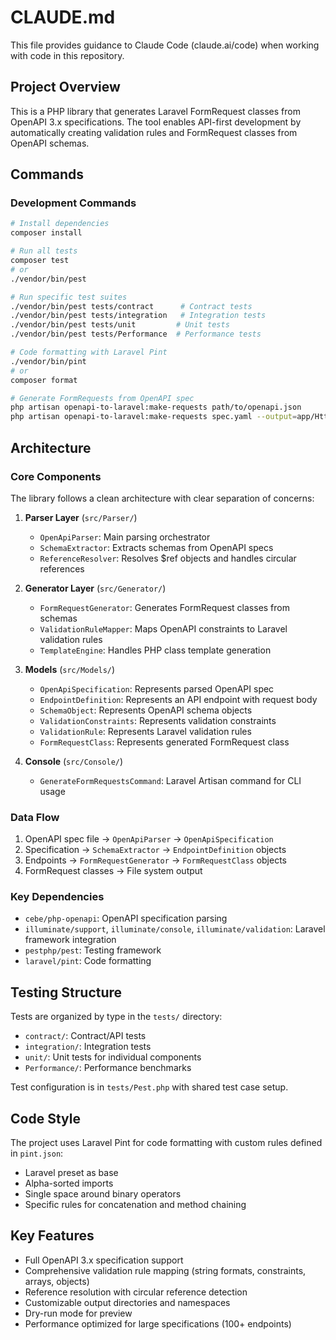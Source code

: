 # CLAUDE.md

This file provides guidance to Claude Code (claude.ai/code) when working with code in this repository.

## Project Overview

This is a PHP library that generates Laravel FormRequest classes from OpenAPI 3.x specifications. The tool enables API-first development by automatically creating validation rules and FormRequest classes from OpenAPI schemas.

## Commands

### Development Commands
```bash
# Install dependencies
composer install

# Run all tests
composer test
# or
./vendor/bin/pest

# Run specific test suites
./vendor/bin/pest tests/contract      # Contract tests
./vendor/bin/pest tests/integration   # Integration tests
./vendor/bin/pest tests/unit         # Unit tests
./vendor/bin/pest tests/Performance  # Performance tests

# Code formatting with Laravel Pint
./vendor/bin/pint
# or
composer format

# Generate FormRequests from OpenAPI spec
php artisan openapi-to-laravel:make-requests path/to/openapi.json
php artisan openapi-to-laravel:make-requests spec.yaml --output=app/Http/Requests/Api --namespace="App\\Http\\Requests\\Api" --force --verbose
```

## Architecture

### Core Components

The library follows a clean architecture with clear separation of concerns:

1. **Parser Layer** (`src/Parser/`)
   - `OpenApiParser`: Main parsing orchestrator
   - `SchemaExtractor`: Extracts schemas from OpenAPI specs
   - `ReferenceResolver`: Resolves $ref objects and handles circular references

2. **Generator Layer** (`src/Generator/`)
   - `FormRequestGenerator`: Generates FormRequest classes from schemas
   - `ValidationRuleMapper`: Maps OpenAPI constraints to Laravel validation rules
   - `TemplateEngine`: Handles PHP class template generation

3. **Models** (`src/Models/`)
   - `OpenApiSpecification`: Represents parsed OpenAPI spec
   - `EndpointDefinition`: Represents an API endpoint with request body
   - `SchemaObject`: Represents OpenAPI schema objects
   - `ValidationConstraints`: Represents validation constraints
   - `ValidationRule`: Represents Laravel validation rules
   - `FormRequestClass`: Represents generated FormRequest class

4. **Console** (`src/Console/`)
   - `GenerateFormRequestsCommand`: Laravel Artisan command for CLI usage

### Data Flow
1. OpenAPI spec file → `OpenApiParser` → `OpenApiSpecification`
2. Specification → `SchemaExtractor` → `EndpointDefinition` objects
3. Endpoints → `FormRequestGenerator` → `FormRequestClass` objects
4. FormRequest classes → File system output

### Key Dependencies
- `cebe/php-openapi`: OpenAPI specification parsing
- `illuminate/support`, `illuminate/console`, `illuminate/validation`: Laravel framework integration
- `pestphp/pest`: Testing framework
- `laravel/pint`: Code formatting

## Testing Structure

Tests are organized by type in the `tests/` directory:
- `contract/`: Contract/API tests
- `integration/`: Integration tests
- `unit/`: Unit tests for individual components
- `Performance/`: Performance benchmarks

Test configuration is in `tests/Pest.php` with shared test case setup.

## Code Style

The project uses Laravel Pint for code formatting with custom rules defined in `pint.json`:
- Laravel preset as base
- Alpha-sorted imports
- Single space around binary operators
- Specific rules for concatenation and method chaining

## Key Features
- Full OpenAPI 3.x specification support
- Comprehensive validation rule mapping (string formats, constraints, arrays, objects)
- Reference resolution with circular reference detection
- Customizable output directories and namespaces
- Dry-run mode for preview
- Performance optimized for large specifications (100+ endpoints)